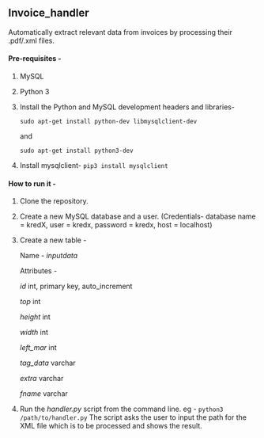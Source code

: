 ## Invoice_handler

Automatically extract relevant data from invoices by processing their .pdf/.xml files.

#### Pre-requisites - 
1. MySQL
2. Python 3
3. Install the Python and MySQL development headers and libraries-

   ```sudo apt-get install python-dev libmysqlclient-dev```
   
   and 
   
   ```sudo apt-get install python3-dev```
   
4. Install mysqlclient- 
```pip3 install mysqlclient```   

#### How to run it - 

1. Clone the repository.
2. Create a new MySQL database and a user. (Credentials- database name = kredX, user = kredx, password = kredx, host = localhost)
3. Create a new table -

   Name - *inputdata*
   
   Attributes - 
   
      *id*         int, primary key, auto_increment
   
      *top*        int
                
      *height*     int
                
      *width*      int
                
      *left_mar*   int
                
      *tag_data*   varchar
                
      *extra*      varchar
                
      *fname*      varchar
                
                
4. Run the *handler.py* script from the command line. 
   eg - ```python3 /path/to/handler.py```
   The script asks the user to input the path for the XML file which is to be processed and shows the result.
